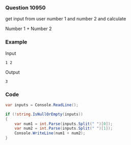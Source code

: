 ### Question 10950
get input from user number 1 and number 2 and calculate

Number 1 + Number 2

### Example
Input
```
1 2
```
Output
```
3
```
### Code
```c#
var inputs = Console.ReadLine();

if (!string.IsNullOrEmpty(inputs))
{
    var num1 = int.Parse(inputs.Split(" ")[0]);
    var num2 = int.Parse(inputs.Split(" ")[1]);
    Console.WriteLine(num1 + num2);
}
```
